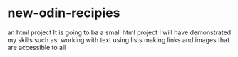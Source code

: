 # new-odin-recipies
an html project
It is going to ba a small html project
I will have demonstrated my skills such as:
working with text
using lists 
making links and images that are accessible to all